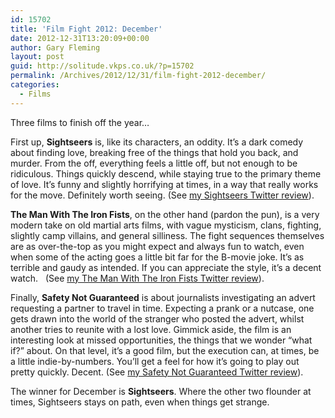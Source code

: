 ```yaml
---
id: 15702
title: 'Film Fight 2012: December'
date: 2012-12-31T13:20:09+00:00
author: Gary Fleming
layout: post
guid: http://solitude.vkps.co.uk/?p=15702
permalink: /Archives/2012/12/31/film-fight-2012-december/
categories:
  - Films
---
```

Three films to finish off the year&#8230;

First up, **Sightseers** is, like its characters, an oddity. It&#8217;s a dark comedy about finding love, breaking free of the things that hold you back, and murder. From the off, everything feels a little off, but not enough to be ridiculous. Things quickly descend, while staying true to the primary theme of love. It&#8217;s funny and slightly horrifying at times, in a way that really works for the move. Definitely worth seeing. (See [my Sightseers Twitter review](https://twitter.com/garyfleming/status/275728362436194304)).

**The Man With The Iron Fists**, on the other hand (pardon the pun), is a very modern take on old martial arts films, with vague mysticism, clans, fighting, slightly camp villains, and general silliness. The fight sequences themselves are as over-the-top as you might expect and always fun to watch, even when some of the acting goes a little bit far for the B-movie joke. It&#8217;s as terrible and gaudy as intended. If you can appreciate the style, it&#8217;s a decent watch.   (See [my The Man With The Iron Fists Twitter review](https://twitter.com/garyfleming/status/281151531510816769)).

Finally, **Safety Not Guaranteed** is about journalists investigating an advert requesting a partner to travel in time. Expecting a prank or a nutcase, one gets drawn into the world of the stranger who posted the advert, whilst another tries to reunite with a lost love. Gimmick aside, the film is an interesting look at missed opportunities, the things that we wonder &#8220;what if?&#8221; about. On that level, it&#8217;s a good film, but the execution can, at times, be a little indie-by-numbers. You&#8217;ll get a feel for how it&#8217;s going to play out pretty quickly. Decent. (See [my Safety Not Guaranteed Twitter review](https://twitter.com/garyfleming/status/285419285373935616)).

The winner for December is **Sightseers**. Where the other two flounder at times, Sightseers stays on path, even when things get strange.